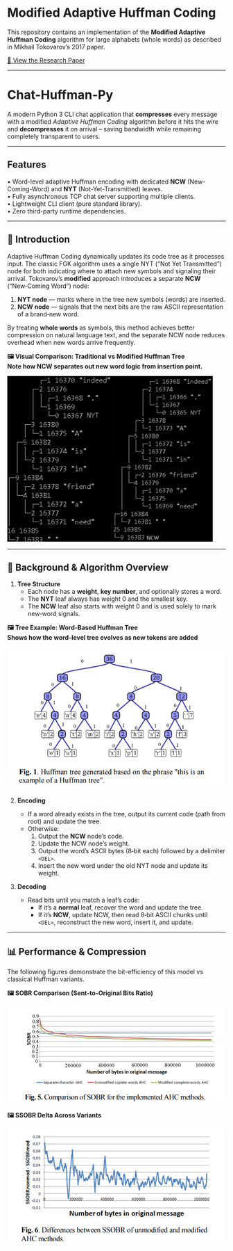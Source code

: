 # Modified Adaptive Huffman Coding

This repository contains an implementation of the **Modified Adaptive Huffman Coding** algorithm for large alphabets (whole words) as described in Mikhail Tokovarov’s 2017 paper. 

[📄 View the Research Paper ](docs/paper.pdf)

---

# Chat-Huffman-Py

A modern Python 3 CLI chat application that **compresses** every message with a modified _Adaptive Huffman Coding_ algorithm before it hits the wire and **decompresses** it on arrival – saving bandwidth while remaining completely transparent to users.

---

## Features

• Word-level adaptive Huffman encoding with dedicated **NCW** (New-Coming-Word) and **NYT** (Not-Yet-Transmitted) leaves.  
• Fully asynchronous TCP chat server supporting multiple clients.  
• Lightweight CLI client (pure standard library).  
• Zero third-party runtime dependencies.

---

## 📝 Introduction

Adaptive Huffman Coding dynamically updates its code tree as it processes input. The classic FGK algorithm uses a single NYT (“Not Yet Transmitted”) node for both indicating where to attach new symbols and signaling their arrival. Tokovarov’s **modified** approach introduces a separate **NCW** (“New‑Coming Word”) node:

1. **NYT node** — marks where in the tree new symbols (words) are inserted.  
2. **NCW node** — signals that the next bits are the raw ASCII representation of a brand‑new word.  

By treating **whole words** as symbols, this method achieves better compression on natural language text, and the separate NCW node reduces overhead when new words arrive frequently.

**🖼️ Visual Comparison: Traditional vs Modified Huffman Tree<br>
Note how NCW separates out new word logic from insertion point.**

![Figure 3: Modified vs Unmodified Word‑Level Tree](docs/figure3.png)  

---

## 📖 Background & Algorithm Overview

1. **Tree Structure**  
   - Each node has a **weight**, **key number**, and optionally stores a word.  
   - The **NYT** leaf always has weight 0 and the smallest key.  
   - The **NCW** leaf also starts with weight 0 and is used solely to mark new‑word signals.
  
**🖼️ Tree Example: Word-Based Huffman Tree<br>
Shows how the word-level tree evolves as new tokens are added**

![Figure 1: Example Huffman Tree](docs/figure1.png)  

2. **Encoding**  
   - If a word already exists in the tree, output its current code (path from root) and update the tree.  
   - Otherwise:
     1. Output the **NCW** node’s code.  
     2. Update the NCW node’s weight.  
     3. Output the word’s ASCII bytes (8‑bit each) followed by a delimiter `<DEL>`.  
     4. Insert the new word under the old NYT node and update its weight.  

3. **Decoding**  
   - Read bits until you match a leaf’s code:
     - If it’s a **normal** leaf, recover the word and update the tree.  
     - If it’s **NCW**, update NCW, then read 8‑bit ASCII chunks until `<DEL>`, reconstruct the new word, insert it, and update.  

<!-----

## 🔧 Prerequisites

- A modern C++ compiler (GCC, Clang, or MSVC) supporting C++11 or later.  
- Standard C++ library—no external dependencies.

---

## Setup

```bash
# Clone or copy the repo and enter the directory
$ cd chat_huffman_py

# (Optional) create an isolated virtual environment
$ python3 -m venv .venv
$ source .venv/bin/activate

# Install requirements (none at runtime, but do it anyway for future extensibility)
$ pip install -r requirements.txt
```

---

## Starting the server

```bash
# Default port 9000
$ python -m chat_huffman_py.server
# Custom port
$ python -m chat_huffman_py.server 1234
```

## Launching a client

bash
# Syntax: python -m chat_huffman_py.client <host> [port] [username]
$ python -m chat_huffman_py.client 127.0.0.1 9000 Alice
$ python -m chat_huffman_py.client 127.0.0.1 9000 Bob

---

## 🚀 Building & Running

1. **Compile**

      ```bash
   g++ -std=c++17 -O2 code.cpp -o huffman

2. **Run**

      ```bash
      ./huffman

      Enter text to encode and decode:
      I am Human living in a Human World.

      Tokens to be encoded:
      'I' 'am' 'Human' 'living' 'in' 'a' 'Human' 'World.'

      Encoded Bitstream:
      1I|1am|1Human|1living|1in|1a|0010World.|

      Decoded Text:
      I am Human living in a Human World.

      Verification:
      Success
-->
---

## 📊 Performance & Compression

The following figures demonstrate the bit-efficiency of this model vs classical Huffman variants.


**🖼️ SOBR Comparison (Sent-to-Original Bits Ratio)**

![Figure 5: SOBR Comparison](docs/figure5.png)

**🖼️ SSOBR Delta Across Variants**

![Figure 6: SSOBR Differences](docs/figure6.png)
